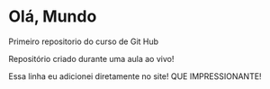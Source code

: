# Olá, Mundo
 Primeiro repositorio do curso de Git Hub

 Repositório criado durante uma aula ao vivo!

 Essa linha eu adicionei diretamente no site! QUE IMPRESSIONANTE!
 

 
 
